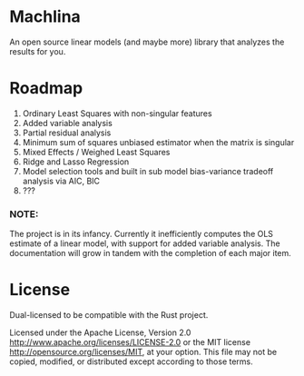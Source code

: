 # Machlina

An open source linear models (and maybe more) library that analyzes the results for you.

# Roadmap

1. Ordinary Least Squares with non-singular features
2. Added variable analysis
3. Partial residual analysis
4. Minimum sum of squares unbiased estimator when the matrix is singular
5. Mixed Effects / Weighed Least Squares
6. Ridge and Lasso Regression
7. Model selection tools and built in sub model bias-variance tradeoff analysis via AIC, BIC
8. ???

### NOTE:

The project is in its infancy. Currently it inefficiently computes the OLS estimate of a linear model, with support for added variable analysis. The documentation will grow in tandem with the completion of each major item.

# License

Dual-licensed to be compatible with the Rust project.

Licensed under the Apache License, Version 2.0 http://www.apache.org/licenses/LICENSE-2.0 or the MIT license http://opensource.org/licenses/MIT, at your option. This file may not be copied, modified, or distributed except according to those terms.
